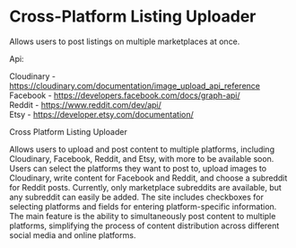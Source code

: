 # Cross-Platform Listing Uploader
Allows users to post listings on multiple marketplaces at once.

Api:

Cloudinary - https://cloudinary.com/documentation/image_upload_api_reference  
Facebook - https://developers.facebook.com/docs/graph-api/  
Reddit - https://www.reddit.com/dev/api/  
Etsy - https://developer.etsy.com/documentation/  

Cross Platform Listing Uploader  
  
Allows users to upload and post content to multiple platforms, including Cloudinary, Facebook, Reddit, and Etsy, with more to be available soon. Users can select the platforms they want to post to, upload images to Cloudinary, write content for Facebook and Reddit, and choose a subreddit for Reddit posts. Currently, only marketplace subreddits are available, but any subreddit can easily be added. The site includes checkboxes for selecting platforms and fields for entering platform-specific information. The main feature is the ability to simultaneously post content to multiple platforms, simplifying the process of content distribution across different social media and online platforms.
